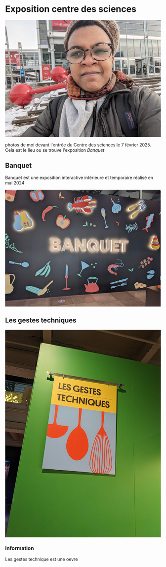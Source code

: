 # Exposition centre des sciences

![photo](/TP1/centre_des_sciences/medias/entree_centre_des_science.jpg)

photos de moi devant l'entrée du Centre des sciences le 7 février 2025. Cela est le lieu ou se trouve l'exposition *Banquet*   

## Banquet

Banquet est une exposition interactive intérieure et temporaire réalisé en mai 2024

![photo](/TP1/centre_des_sciences/medias/entree_banquet.jpg)


## Les gestes techniques

![photo](/TP1/centre_des_sciences/medias/titre.jpg)

### Information
Les gestes technique est une oevre

